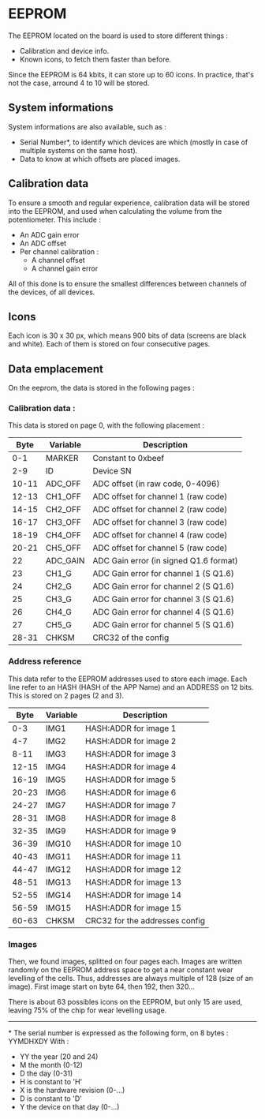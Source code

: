 # EEPROM

The EEPROM located on the board is used to store different things :

- Calibration and device info.
- Known icons, to fetch them faster than before.

Since the EEPROM is 64 kbits, it can store up to 60 icons. In practice, that's not the case,
arround 4 to 10 will be stored.

## System informations

System informations are also available, such as :

- Serial Number\*, to identify which devices are which (mostly in case of multiple systems on the same host).
- Data to know at which offsets are placed images.

## Calibration data

To ensure a smooth and regular experience, calibration data will be stored into the EEPROM, and used
when calculating the volume from the potentiometer. This include :

- An ADC gain error
- An ADC offset
- Per channel calibration :
  - A channel offset
  - A channel gain error

All of this done is to ensure the smallest differences between channels of the devices, of all devices.

## Icons

Each icon is 30 x 30 px, which means 900 bits of data (screens are black and white). Each of them is
stored on four consecutive pages.

## Data emplacement

On the eeprom, the data is stored in the following pages :

### Calibration data :

This data is stored on page 0, with the following placement :

| Byte  | Variable | Description                            |
| ----- | -------- | -------------------------------------- |
| 0-1   | MARKER   | Constant to 0xbeef                     |
| 2-9   | ID       | Device SN                              |
| 10-11 | ADC_OFF  | ADC offset (in raw code, 0-4096)       |
| 12-13 | CH1_OFF  | ADC offset for channel 1 (raw code)    |
| 14-15 | CH2_OFF  | ADC offset for channel 2 (raw code)    |
| 16-17 | CH3_OFF  | ADC offset for channel 3 (raw code)    |
| 18-19 | CH4_OFF  | ADC offset for channel 4 (raw code)    |
| 20-21 | CH5_OFF  | ADC offset for channel 5 (raw code)    |
| 22    | ADC_GAIN | ADC Gain error (in signed Q1.6 format) |
| 23    | CH1_G    | ADC Gain error for channel 1 (S Q1.6)  |
| 24    | CH2_G    | ADC Gain error for channel 2 (S Q1.6)  |
| 25    | CH3_G    | ADC Gain error for channel 3 (S Q1.6)  |
| 26    | CH4_G    | ADC Gain error for channel 4 (S Q1.6)  |
| 27    | CH5_G    | ADC Gain error for channel 5 (S Q1.6)  |
| 28-31 | CHKSM    | CRC32 of the config                    |

### Address reference

This data refer to the EEPROM addresses used to store each image. Each line refer to an HASH (HASH of the APP Name) and an ADDRESS on 12 bits.
This is stored on 2 pages (2 and 3).

| Byte  | Variable | Description                    |
| ----- | -------- | ------------------------------ |
| 0-3   | IMG1     | HASH:ADDR for image 1          |
| 4-7   | IMG2     | HASH:ADDR for image 2          |
| 8-11  | IMG3     | HASH:ADDR for image 3          |
| 12-15 | IMG4     | HASH:ADDR for image 4          |
| 16-19 | IMG5     | HASH:ADDR for image 5          |
| 20-23 | IMG6     | HASH:ADDR for image 6          |
| 24-27 | IMG7     | HASH:ADDR for image 7          |
| 28-31 | IMG8     | HASH:ADDR for image 8          |
| 32-35 | IMG9     | HASH:ADDR for image 9          |
| 36-39 | IMG10    | HASH:ADDR for image 10         |
| 40-43 | IMG11    | HASH:ADDR for image 11         |
| 44-47 | IMG12    | HASH:ADDR for image 12         |
| 48-51 | IMG13    | HASH:ADDR for image 13         |
| 52-55 | IMG14    | HASH:ADDR for image 14         |
| 56-59 | IMG15    | HASH:ADDR for image 15         |
| 60-63 | CHKSM    | CRC32 for the addresses config |

### Images

Then, we found images, splitted on four pages each.
Images are written randomly on the EEPROM address space to get a near constant wear levelling of the cells. Thus, addresses are always multiple
of 128 (size of an image).
First image start on byte 64, then 192, then 320...

There is about 63 possibles icons on the EEPROM, but only 15 are used, leaving 75% of the chip for wear levelling usage.

---

\* The serial number is expressed as the following form, on 8 bytes : YYMDHXDY
With :

- YY the year (20 and 24)
- M the month (0-12)
- D the day (0-31)
- H is constant to 'H'
- X is the hardware revision (0-...)
- D is constant to 'D'
- Y the device on that day (0-...)
